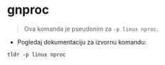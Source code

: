 # gnproc

> Ova komanda je pseudonim za `-p linux nproc`.

- Pogledaj dokumentaciju za izvornu komandu:

`tldr -p linux nproc`
